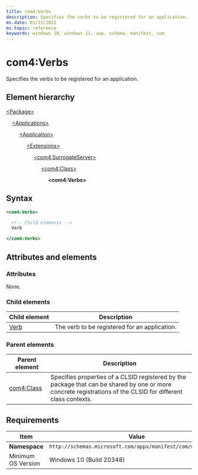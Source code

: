 ```yaml
---
title: com4:Verbs
description: Specifies the verbs to be registered for an application. (com4:Verbs)
ms.date: 03/13/2022
ms.topic: reference
keywords: windows 10, windows 11, uwp, schema, manifest, com
---
```


# com4:Verbs

Specifies the verbs to be registered for an application.

## Element hierarchy

[\<Package\>](element-package.md)

&nbsp;&nbsp;&nbsp;&nbsp;[\<Applications\>](element-applications.md)

&nbsp;&nbsp;&nbsp;&nbsp; &nbsp;&nbsp;&nbsp;&nbsp;[\<Application\>](element-application.md)

&nbsp;&nbsp;&nbsp;&nbsp; &nbsp;&nbsp;&nbsp;&nbsp; &nbsp;&nbsp;&nbsp;&nbsp;[\<Extensions\>](element-1-extensions.md)

&nbsp;&nbsp;&nbsp;&nbsp; &nbsp;&nbsp;&nbsp;&nbsp; &nbsp;&nbsp;&nbsp;&nbsp; &nbsp;&nbsp;&nbsp;&nbsp;[\<com4:SurrogateServer\>](element-com4-surrogateserver.md)

&nbsp;&nbsp;&nbsp;&nbsp; &nbsp;&nbsp;&nbsp;&nbsp; &nbsp;&nbsp;&nbsp;&nbsp; &nbsp;&nbsp;&nbsp;&nbsp; &nbsp;&nbsp;&nbsp;&nbsp;[\<com4:Class\>](element-com4-class.md)

&nbsp;&nbsp;&nbsp;&nbsp; &nbsp;&nbsp;&nbsp;&nbsp; &nbsp;&nbsp;&nbsp;&nbsp; &nbsp;&nbsp;&nbsp;&nbsp; &nbsp;&nbsp;&nbsp;&nbsp; &nbsp;&nbsp;&nbsp;&nbsp;**\<com4:Verbs\>**

## Syntax

```xml
<com4:Verbs>

  <!-- Child elements -->
  Verb

</com4:Verbs>
```

## Attributes and elements

### Attributes

None.

### Child elements

| Child element | Description |
|-|-|
| [Verb](element-com4-verb.md) | The verb to be registered for an application. |

### Parent elements

| Parent element | Description |
|-|-|
| [com4:Class](element-com4-class.md) | Specifies properties of a CLSID registered by the package that can be shared by one or more concrete registrations of the CLSID for different class contexts. |

## Requirements

| Item | Value |
|--|--|
| **Namespace** | `http://schemas.microsoft.com/appx/manifest/com/windows10/4` |
| Minimum OS Version | Windows 10 (Build 20348) |
